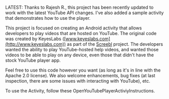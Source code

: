 LATEST: Thanks to Rajesh R., this project has been recently updated to work with the latest YouTube API changes.  I've also added a sample activity that demonstrates how to use the player.

This project is focused on creating an Android activity that allows developers to play videos that are hosted on YouTube.  The original code was created by KeyesLabs ([www.keyeslabs.com](http://www.keyeslabs.com)) as part of the [Screebl](http://keyeslabs.com/joomla/projects/screebl) project.  The developers wanted the ability to play YouTube-hosted help videos, and wanted those videos to be able to play on any device, even those that didn't have the stock YouTube player app.

Feel free to use this code however you want (as long as it's in line with the Apache 2.0 license).  We also welcome enhancements, bug fixes (at last inspection, there are some issues with interacting with YouTube), etc.

To use the Activity, follow these OpenYouTubePlayerActiviyInstructions.